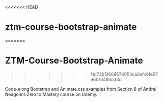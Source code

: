 <<<<<<< HEAD
# ztm-course-bootstrap-animate
=======
# ZTM-Course-Bootstrap-Animate
>>>>>>> f1d72b5f688676054ca9efc6fe57e6016486d33d

Code-along Bootstrap and Animate.css examples from Section 8 of Andrei Neagoie's Zero to Mastery course on Udemy.
